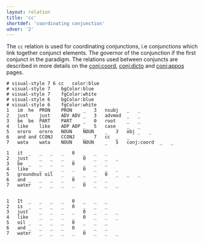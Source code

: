 ```yaml
---
layout: relation
title: 'cc'
shortdef: 'coordinating conjunction'
udver: '2'
---
```


The `cc` relation is used for coordinating conjunctions, i.e conjunctions which link together conjunct elements. The governor of the conjunction if the first conjunct in the paradigm. The relations used between conjuncts are described in more details on the [conj:coord](), [conj:dicto]() and [conj:appos]() pages.

~~~ conllu
# visual-style 7 6 cc	color:blue
# visual-style 7	bgColor:blue
# visual-style 7	fgColor:white
# visual-style 6	bgColor:blue
# visual-style 6	fgColor:white
1	im	he	PRON	PRON	_	3	nsubj	_	_
2	just	just	ADV	ADV	_	3	advmod	_	_
3	be	be	PART	PART	_	0	root	_	_
4	like	like	ADP	ADP	_	5	case	_	_
5	ororo	ororo	NOUN	NOUN	_	3	obj	_	_
6	and	and	CCONJ	CCONJ	_	7	cc	_	_
7	wata	wata	NOUN	NOUN	_	5	conj:coord	_	_

1	it	_	_	_	_	0	_	_	_
2	just	_	_	_	_	0	_	_	_
3	be	_	_	_	_	0	_	_	_
4	like	_	_	_	_	0	_	_	_
5	groundnut oil	_	_	_	_	0	_	_	_
6	and	_	_	_	_	0	_	_	_
7	water	_	_	_	_	0	_	_	_


1	It	_	_	_	_	0	_	_	_
2	is	_	_	_	_	0	_	_	_
3	just	_	_	_	_	0	_	_	_
4	like	_	_	_	_	0	_	_	_
5	oil	_	_	_	_	0	_	_	_
6	and	_	_	_	_	0	_	_	_
7	water	_	_	_	_	0	_	_	_
~~~
